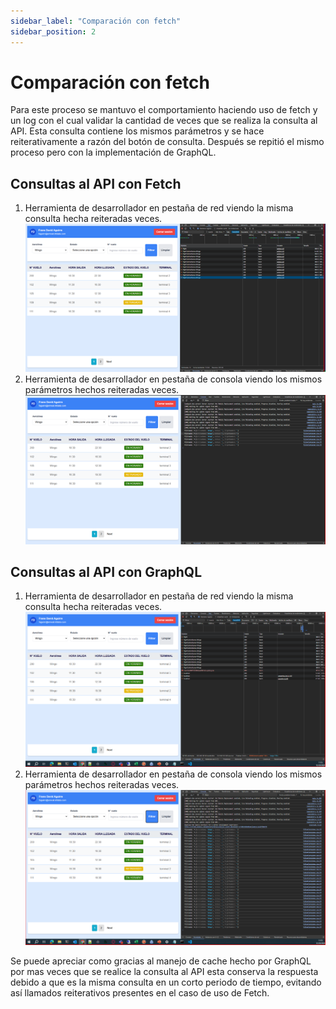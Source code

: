 ```yaml
---
sidebar_label: "Comparación con fetch"
sidebar_position: 2
---
```


# Comparación con fetch

Para este proceso se mantuvo el comportamiento haciendo uso de fetch y un log
con el cual validar la cantidad de veces que se realiza la consulta al API. Esta
consulta contiene los mismos parámetros y se hace reiterativamente a razón del
botón de consulta. Después se repitió el mismo proceso pero con la
implementación de GraphQL.

## Consultas al API con Fetch

1. Herramienta de desarrollador en pestaña de red viendo la misma consulta hecha reiteradas veces.
   ![Docs Version Dropdown](./img/comparacionA.png)
2. Herramienta de desarrollador en pestaña de consola viendo los mismos parámetros hechos reiteradas veces.
   ![Docs Version Dropdown](./img/comparacionB.png)

## Consultas al API con GraphQL

1. Herramienta de desarrollador en pestaña de red viendo la misma consulta hecha reiteradas veces.
   ![Docs Version Dropdown](./img/comparacionC.png)
2. Herramienta de desarrollador en pestaña de consola viendo los mismos parámetros hechos reiteradas veces.
   ![Docs Version Dropdown](./img/comparacionD.png)

Se puede apreciar como gracias al manejo de cache hecho por GraphQL por mas
veces que se realice la consulta al API esta conserva la respuesta debido a que es
la misma consulta en un corto periodo de tiempo, evitando así llamados
reiterativos presentes en el caso de uso de Fetch.
